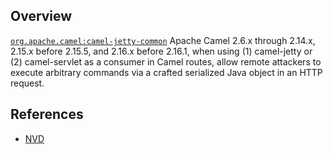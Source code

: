 ## Overview
[`org.apache.camel:camel-jetty-common`](http://search.maven.org/#search%7Cga%7C1%7Ca%3A%22camel-jetty-common%22)
Apache Camel 2.6.x through 2.14.x, 2.15.x before 2.15.5, and 2.16.x before 2.16.1, when using (1) camel-jetty or (2) camel-servlet as a consumer in Camel routes, allow remote attackers to execute arbitrary commands via a crafted serialized Java object in an HTTP request.

## References
- [NVD](https://web.nvd.nist.gov/view/vuln/detail?vulnId=CVE-2015-5348)